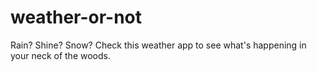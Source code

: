# weather-or-not
Rain? Shine? Snow? Check this weather app to see what's happening in your neck of the woods.
